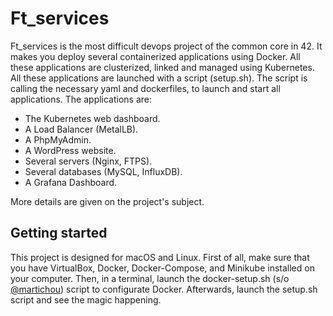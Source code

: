 

# Ft_services
Ft_services is the most difficult devops project of the common core in 42.
It makes you deploy several containerized applications using Docker.
All these applications are clusterized, linked and managed using Kubernetes.
All these applications are launched with a script (setup.sh). The script is calling the necessary yaml and dockerfiles, to launch and start all applications.
The applications are:
* The Kubernetes web dashboard.
* A Load Balancer (MetalLB).
* A PhpMyAdmin.
* A WordPress website.
* Several servers (Nginx, FTPS).
* Several databases (MySQL, InfluxDB).
* A Grafana Dashboard.

More details are given on the project's subject.

## Getting started
This project is designed for macOS and Linux.
First of all, make sure that you have VirtualBox, Docker, Docker-Compose, and Minikube installed on your computer.
Then, in a terminal, launch the docker-setup.sh (s/o [@martichou](https://github.com/Martichou)) script to configurate Docker.
Afterwards, launch the setup.sh script and see the magic happening.
